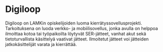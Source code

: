 # Digiloop

Digiloop on LAMKin opiskelijoiden luoma kierrätyssovellusprojekti. Tarkoituksena on luoda verkko- ja mobiilisovellus, jonka avulla on helppoa ilmoittaa kotoa tai työpaikoilta löytyvät SER-jätteet, vanhat akut sekä tietoturvallista käsittelyä vaativat jätteet. Ilmoitetut jätteet voi jätteiden jatkokäsittelijät varata ja kierrättää.